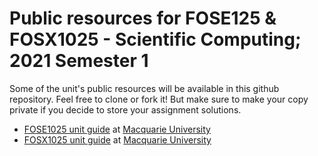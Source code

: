 # Public resources for FOSE125 & FOSX1025 - Scientific Computing; 2021 Semester 1

Some of the unit's public resources will be available in this github repository. Feel free to clone or fork it! But make sure to make your copy private if you decide to store your assignment solutions.

* [FOSE1025 unit guide](https://unitguides.mq.edu.au/units/search/2021?utf8=%E2%9C%93&query=fose1025) at [Macquarie University](https://www.mq.edu.au/)
* [FOSX1025 unit guide](https://unitguides.mq.edu.au/units/search/2021?utf8=%E2%9C%93&query=fosx1025) at [Macquarie University](https://www.mq.edu.au/)
